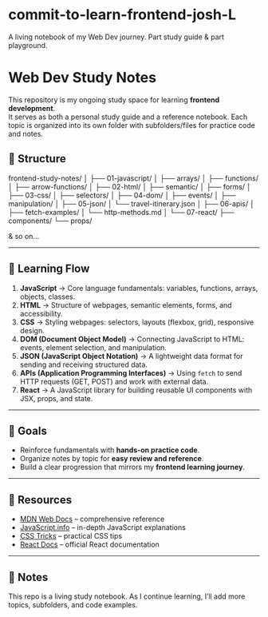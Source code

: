 # commit-to-learn-frontend-josh-L
A living notebook of my Web Dev journey. Part study guide &amp; part playground.

# Web Dev Study Notes

This repository is my ongoing study space for learning **frontend development**.  
It serves as both a personal study guide and a reference notebook. Each topic is organized into its own folder with subfolders/files for practice code and notes.

## 📂 Structure

frontend-study-notes/
│
├── 01-javascript/
│   ├── arrays/
│   ├── functions/
│   ├── arrow-functions/
│
├── 02-html/
│   ├── semantic/
│   ├── forms/
│
├── 03-css/
│   ├── selectors/
│
├── 04-dom/
│   ├── events/
│   ├── manipulation/
│
├── 05-json/
│   └── travel-itinerary.json
│
├── 06-apis/
│   ├── fetch-examples/
│   └── http-methods.md
│
└── 07-react/
    ├── components/
    └── props/

& so on...

---

## 📝 Learning Flow

1. **JavaScript** → Core language fundamentals: variables, functions, arrays, objects, classes.  
2. **HTML** → Structure of webpages, semantic elements, forms, and accessibility.  
3. **CSS** → Styling webpages: selectors, layouts (flexbox, grid), responsive design.  
4. **DOM (Document Object Model)** → Connecting JavaScript to HTML: events, element selection, and manipulation.  
5. **JSON (JavaScript Object Notation)** → A lightweight data format for sending and receiving structured data.  
6. **APIs (Application Programming Interfaces)** → Using `fetch` to send HTTP requests (GET, POST) and work with external data.  
7. **React** → A JavaScript library for building reusable UI components with JSX, props, and state.  

---

## 🚀 Goals
- Reinforce fundamentals with **hands-on practice code**.  
- Organize notes by topic for **easy review and reference**.  
- Build a clear progression that mirrors my **frontend learning journey**.  

---

## 🔗 Resources
- [MDN Web Docs](https://developer.mozilla.org/) – comprehensive reference  
- [JavaScript.info](https://javascript.info/) – in-depth JavaScript explanations  
- [CSS Tricks](https://css-tricks.com/) – practical CSS tips  
- [React Docs](https://react.dev/) – official React documentation  

---

## 📌 Notes
This repo is a living study notebook. As I continue learning, I’ll add more topics, subfolders, and code examples.

